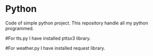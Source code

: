 # Python
Code of simple python project.
This repository handle all my python programmed. 

#For tts.py 
I have installed pttsx3 library.

#For weather.py
I have installed request library. 
